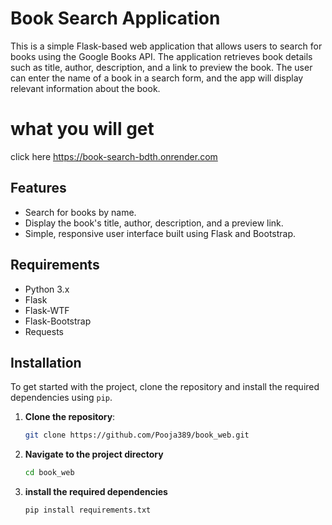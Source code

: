 # Book Search Application

This is a simple Flask-based web application that allows users to search for books using the Google Books API. The application retrieves book details such as title, author, description, and a link to preview the book. The user can enter the name of a book in a search form, and the app will display relevant information about the book.

# what you will get
click here https://book-search-bdth.onrender.com
## Features

- Search for books by name.
- Display the book's title, author, description, and a preview link.
- Simple, responsive user interface built using Flask and Bootstrap.

## Requirements

- Python 3.x
- Flask
- Flask-WTF
- Flask-Bootstrap
- Requests

## Installation

To get started with the project, clone the repository and install the required dependencies using `pip`.

1. **Clone the repository**:
   ```bash
   git clone https://github.com/Pooja389/book_web.git
   ```
2. **Navigate to the project directory**
   ```bash
   cd book_web
   ```
3. **install the required dependencies**
   ```bash
   pip install requirements.txt
   ```       
